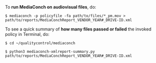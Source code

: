 To **run MediaConch on audiovisual files**, do:

`$ mediaconch -p policyfile -fa path/to/files/*_pm.mov > path/to/reports/MediaConchReport_VENDOR_YEAR#_DRIVE-ID.xml`

To see a quick summary of **how many files passed or failed** the invoked policy in Terminal, do:

`$ cd ~/qualitycontrol/mediaconch`

`$ python3 mediaconch-xmlreport-summary.py path/to/reports/MediaConchReport_VENDOR_YEAR#_DRIVE-ID.xml`


